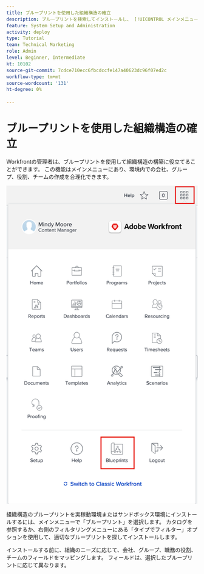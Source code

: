 ```yaml
---
title: ブループリントを使用した組織構造の確立
description: ブループリントを検索してインストールし、 [!UICONTROL メインメニュー].
feature: System Setup and Administration
activity: deploy
type: Tutorial
team: Technical Marketing
role: Admin
level: Beginner, Intermediate
kt: 10102
source-git-commit: 7cdce710ecc6fbcdccfe147a40623dc96f07ed2c
workflow-type: tm+mt
source-wordcount: '131'
ht-degree: 0%

---
```




# ブループリントを使用した組織構造の確立

Workfrontの管理者は、ブループリントを使用して組織構造の構築に役立てることができます。 この機能はメインメニューにあり、環境内での会社、グループ、役割、チームの作成を合理化できます。

![を使用した組織構造 [!UICONTROL ブループリント]](assets/BP_orgstructure_01.png)

組織構造のブループリントを実稼動環境またはサンドボックス環境にインストールするには、メインメニューで「ブループリント」を選択します。 カタログを参照するか、右側のフィルタリングメニューにある「タイプでフィルター」オプションを使用して、適切なブループリントを探してインストールします。

インストールする前に、組織のニーズに応じて、会社、グループ、職務の役割、チームのフィールドをマッピングします。 フィールドは、選択したブループリントに応じて異なります。

<!--Note: There are two types of Blueprints—Project Template and Organizational Structure. For more information on using blueprints and steps you need to take following installation, refer to the Blueprints articles.-->
